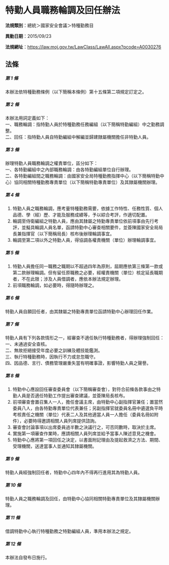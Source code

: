 # 特勤人員職務輪調及回任辦法

**法規類別**：總統＞國家安全會議＞特種勤務目

**異動日期**：2015/09/23  

**法規網址**：https://law.moj.gov.tw/LawClass/LawAll.aspx?pcode=A0030276





## 法條
##### 第 1 條
本辦法依特種勤務條例（以下簡稱本條例）第十五條第二項規定訂定之。

##### 第 2 條
本辦法用詞定義如下：  
一、職務輪調：指特勤人員於特種勤務任務編組（以下簡稱特勤編組）中之勤務調整。  
二、回任：指特勤人員自特勤編組中解編並歸建隸屬機關擔任非特勤人員。  

##### 第 3 條
辦理特勤人員職務輪調之權責單位，區分如下：  
一、各特勤編組中之內部職務輪調：由各特勤編組單位自行辦理。  
二、各特勤編組間之職務輪調：由國家安全局特種勤務指揮中心（以下簡稱特勤中心）協同相關特種勤務專責單位（以下簡稱特勤專責單位）及其隸屬機關辦理。  

##### 第 4 條
1. 特勤人員之職務輪調，應考量特種勤務需要，依據工作特性、任務性質、個人品德、學（經）歷、才能及服務成績等，予以綜合考評，作適切配置。
1. 輪調至侍衛編組之特勤人員，應由其隸屬之特勤專責單位依前項事由先行考評，並擬具輪調人員名單，函請特勤中心審查相關要件，並簽陳國家安全局局長兼指揮官（以下簡稱局長）核布後辦理輪調事宜。
1. 輪調至第二項以外之特勤人員，得協調各權責機關（單位）辦理輪調事宜。

##### 第 5 條
1. 特勤人員擔任同一職務之職期以不超過四年為原則，屆期應依第三條第一款或第二款辦理輪調。但有留任原職務之必要，經權責機關（單位）核定延長職期者，不在此限；涉及人員借調者，應依本辦法規定辦理。
1. 前項職務輪調，如必要時，得隨時辦理之。

##### 第 6 條
特勤人員自願回任者，由其隸屬之特勤專責單位函請特勤中心辦理回任作業。

##### 第 7 條
特勤人員有下列各款情形之一，經審查不適任執行特種勤務者，得辦理強制回任：  
一、未通過安全查核。  
二、無故拒絕接受年度必要之訓練及體技能鑑測。  
三、執行特種勤務時，因執行不力或怠忽職守。  
四、因品德、言行、債務管理嚴重失當有明確事證，影響特勤人員之聲譽。  

##### 第 8 條
1. 特勤中心應設回任審查委員會（以下簡稱審查會），對符合前條各款事由之特勤人員是否適任特勤工作提出審查建議，並簽陳局長核布。
1. 前項審查會置召集人一人，擔任會議主席，由特勤中心副指揮官兼任；置當然委員八人，由各特勤專責單位代表兼任；另副指揮官就委員名冊中遴選負平時考核責任之機關（單位）代表二人及其他適當人員一人擔任（委員名冊如附件），必要時得邀請相關人員列席提供諮詢。
1. 審查會討論事項以出席委員過半數之決議行之，可否同數時，取決於主席。
1. 實施第一項審查作業時，應請相關人員列席並給予當事人陳述意見之機會。
1. 特勤中心應將第一項回任之決定，以書面附記理由及提起救濟之方法、期間、受理機關，送達當事人並通知其隸屬機關。

##### 第 9 條
特勤人員經強制回任者，特勤中心四年內不得再行進用其為特勤人員。

##### 第 10 條
特勤人員之職務輪調及回任，由特勤中心協同相關特勤專責單位及其隸屬機關辦理。

##### 第 11 條
借調特勤中心執行特種勤務之特勤編組人員，準用本辦法之規定。

##### 第 12 條
本辦法自發布日施行。



